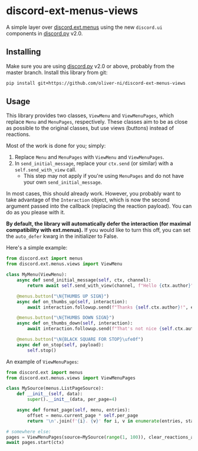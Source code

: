 # discord-ext-menus-views

A simple layer over [discord.ext.menus](https://github.com/Rapptz/discord-ext-menus) using the new `discord.ui` components in [discord.py](https://github.com/Rapptz/discord.py) v2.0.

## Installing

Make sure you are using [discord.py](https://github.com/Rapptz/discord.py) v2.0 or above, probably from the master branch. Install this library from git:

```sh
pip install git+https://github.com/oliver-ni/discord-ext-menus-views
```

## Usage

This library provides two classes, `ViewMenu` and `ViewMenuPages`, which replace `Menu` and `MenuPages`, respectively. These classes aim to be as close as possible to the original classes, but use views (buttons) instead of reactions.

Most of the work is done for you; simply:

1. Replace `Menu` and `MenuPages` with `ViewMenu` and `ViewMenuPages`.
2. In `send_initial_message`, replace your `ctx.send` (or similar) with a `self.send_with_view` call.
   - This step may not apply if you're using `MenuPages` and do not have your own `send_initial_message`.

In most cases, this should already work. However, you probably want to take advantage of the `Interaction` object, which is now the second argument passed into the callback (replacing the reaction payload). You can do as you please with it.

**By default, the library will automatically defer the interaction (for maximal compatibility with ext.menus).** If you would like to turn this off, you can set the `auto_defer` kwarg in the initializer to False.

Here's a simple example:

```py
from discord.ext import menus
from discord.ext.menus.views import ViewMenu

class MyMenu(ViewMenu):
    async def send_initial_message(self, ctx, channel):
        return await self.send_with_view(channel, f"Hello {ctx.author}")

    @menus.button("\N{THUMBS UP SIGN}")
    async def on_thumbs_up(self, interaction):
        await interaction.followup.send(f"Thanks {self.ctx.author}!", ephemeral=True)

    @menus.button("\N{THUMBS DOWN SIGN}")
    async def on_thumbs_down(self, interaction):
        await interaction.followup.send(f"That's not nice {self.ctx.author}...", ephemeral=True)

    @menus.button("\N{BLACK SQUARE FOR STOP}\ufe0f")
    async def on_stop(self, payload):
        self.stop()
```

An example of `ViewMenuPages`:

```py
from discord.ext import menus
from discord.ext.menus.views import ViewMenuPages

class MySource(menus.ListPageSource):
    def __init__(self, data):
        super().__init__(data, per_page=4)

    async def format_page(self, menu, entries):
        offset = menu.current_page * self.per_page
        return '\n'.join(f'{i}. {v}' for i, v in enumerate(entries, start=offset))

# somewhere else:
pages = ViewMenuPages(source=MySource(range(1, 100)), clear_reactions_after=True)
await pages.start(ctx)
```
